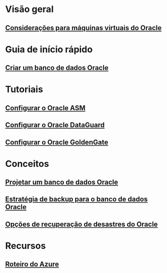 # Visão geral
## [Considerações para máquinas virtuais do Oracle](oracle-considerations.md)
# Guia de início rápido
## [Criar um banco de dados Oracle](oracle-database-quick-create.md)
# Tutoriais
## [Configurar o Oracle ASM](configure-oracle-asm.md)
## [Configurar o Oracle DataGuard](configure-oracle-dataguard.md)
## [Configurar o Oracle GoldenGate](configure-oracle-golden-gate.md)
# Conceitos
## [Projetar um banco de dados Oracle](oracle-design.md)
## [Estratégia de backup para o banco de dados Oracle](oracle-backup-recovery.md)
## [Opções de recuperação de desastres do Oracle](oracle-disaster-recovery.md)
# Recursos
## [Roteiro do Azure](https://azure.microsoft.com/roadmap/)
